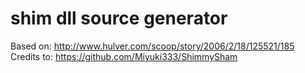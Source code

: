 # shim dll source generator
Based on: http://www.hulver.com/scoop/story/2006/2/18/125521/185  
Credits to: https://github.com/Miyuki333/ShimmySham  
